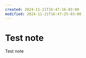 ```yaml
---
created: 2024-11-21T16:47:16-03:00
modified: 2024-11-21T16:47:25-03:00
---
```


# Test note

Test note
